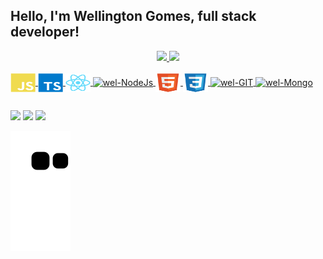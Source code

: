 ## Hello, I'm Wellington Gomes, full stack developer!


<div align="center">
  <a href="https://github.com/WelGomws">
  <img height="180em" src="https://github-readme-stats.vercel.app/api?username=welgomws&show_icons=true&theme=dracula&include_all_commits=true&count_private=true"/>
  <img height="180em" src="https://github-readme-stats.vercel.app/api/top-langs/?username=welgomws&layout=compact&langs_count=7&theme=dracula"/>
</div>
<div style="display: inline_block"><br>
  <img align="center" alt="wel-Js" height="30" width="40" src="https://raw.githubusercontent.com/devicons/devicon/master/icons/javascript/javascript-plain.svg">
  <img align="center" alt="wel-Ts" height="30" width="40" src="https://raw.githubusercontent.com/devicons/devicon/master/icons/typescript/typescript-plain.svg">
  <img align="center" alt="wel-React" height="30" width="40" src="https://raw.githubusercontent.com/devicons/devicon/master/icons/react/react-original.svg">
  <img align="center" alt="wel-NodeJs" height="30" width="40" src="https://cdn.jsdelivr.net/gh/devicons/devicon/icons/nodejs/nodejs-original.svg" />       
  <img align="center" alt="wel-HTML" height="30" width="40" src="https://raw.githubusercontent.com/devicons/devicon/master/icons/html5/html5-original.svg">
  <img align="center" alt="wel-CSS" height="30" width="40" src="https://raw.githubusercontent.com/devicons/devicon/master/icons/css3/css3-original.svg">
  <img align="center" alt="wel-GIT" height="30" width="40" src="https://cdn.jsdelivr.net/gh/devicons/devicon/icons/git/git-original.svg">
  <img align="center" alt="wel-Mongo" height="30" width="40" src="https://cdn.jsdelivr.net/gh/devicons/devicon/icons/mongodb/mongodb-plain.svg" />
</div>
  
  ##
 
<div> 
  <a href = "mailto:wellingtondomingos.gomes@gmail.com"><img src="https://img.shields.io/badge/-Gmail-%23333?style=for-the-badge&logo=gmail&logoColor=white" target="_blank"></a>
  <a href="https://www.linkedin.com/in/wellington-domingos-gomes-6a5b25160/" target="_blank"><img src="https://img.shields.io/badge/-LinkedIn-%230077B5?style=for-the-badge&logo=linkedin&logoColor=white" target="_blank"></a> 
  <a href="https://www.instagram.com/weelgomws/" target="_blank"><img src="https://img.shields.io/badge/-Instagram-%23E4405F?style=for-the-badge&logo=instagram&logoColor=white" target="_blank"></a>
 
  ![Snake animation](https://github.com/welgomws/welgomws/blob/output/github-contribution-grid-snake.svg)
 
</div>
